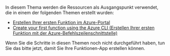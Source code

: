 In diesem Thema werden die Ressourcen als Ausgangspunkt verwendet, die in einem der folgenden Themen erstellt wurden:

+ [Erstellen Ihrer ersten Funktion im Azure-Portal](../articles/azure-functions/functions-create-first-azure-function.md)
+ [Create your first function using the Azure CLI (Erstellen Ihrer ersten Funktion mit der Azure-Befehlszeilenschnittstelle)](../articles/azure-functions/functions-create-first-azure-function-azure-cli.md)

Wenn Sie die Schritte in diesen Themen noch nicht durchgeführt haben, tun Sie das bitte jetzt, damit Sie Ihre Funktionen-App erstellen können.